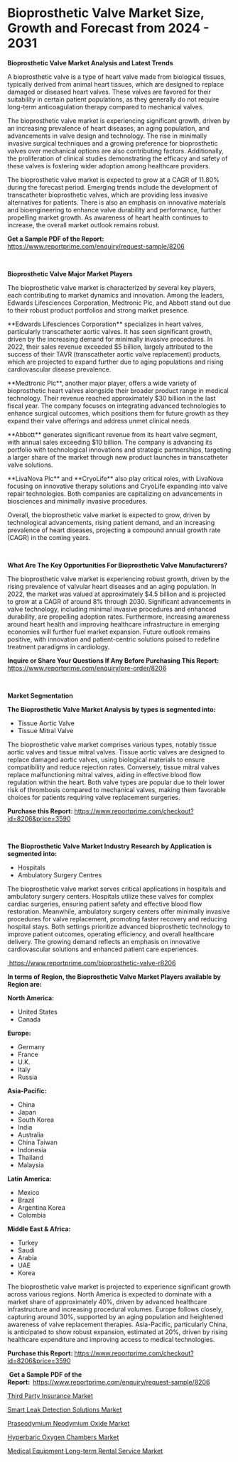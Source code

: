 <p><h1>Bioprosthetic Valve Market Size, Growth and Forecast from 2024 - 2031</h1></p><p><strong>Bioprosthetic Valve Market Analysis and Latest Trends</strong></p>
<p><p>A bioprosthetic valve is a type of heart valve made from biological tissues, typically derived from animal heart tissues, which are designed to replace damaged or diseased heart valves. These valves are favored for their suitability in certain patient populations, as they generally do not require long-term anticoagulation therapy compared to mechanical valves.</p><p>The bioprosthetic valve market is experiencing significant growth, driven by an increasing prevalence of heart diseases, an aging population, and advancements in valve design and technology. The rise in minimally invasive surgical techniques and a growing preference for bioprosthetic valves over mechanical options are also contributing factors. Additionally, the proliferation of clinical studies demonstrating the efficacy and safety of these valves is fostering wider adoption among healthcare providers.</p><p>The bioprosthetic valve market is expected to grow at a CAGR of 11.80% during the forecast period. Emerging trends include the development of transcatheter bioprosthetic valves, which are providing less invasive alternatives for patients. There is also an emphasis on innovative materials and bioengineering to enhance valve durability and performance, further propelling market growth. As awareness of heart health continues to increase, the overall market outlook remains robust.</p></p>
<p><strong>Get a Sample PDF of the Report:&nbsp;</strong> <a href="https://www.reportprime.com/enquiry/request-sample/8206?utm_campaign=1845&utm_medium=2&utm_source=Github&utm_content=ia&utm_term=28112024&utm_id=bioprosthetic-valve">https://www.reportprime.com/enquiry/request-sample/8206</a></p>
<p>&nbsp;</p>
<p><strong>Bioprosthetic Valve Major Market Players</strong></p>
<p><p>The bioprosthetic valve market is characterized by several key players, each contributing to market dynamics and innovation. Among the leaders, Edwards Lifesciences Corporation, Medtronic Plc, and Abbott stand out due to their robust product portfolios and strong market presence.</p><p>**Edwards Lifesciences Corporation** specializes in heart valves, particularly transcatheter aortic valves. It has seen significant growth, driven by the increasing demand for minimally invasive procedures. In 2022, their sales revenue exceeded $5 billion, largely attributed to the success of their TAVR (transcatheter aortic valve replacement) products, which are projected to expand further due to aging populations and rising cardiovascular disease prevalence.</p><p>**Medtronic Plc**, another major player, offers a wide variety of bioprosthetic heart valves alongside their broader product range in medical technology. Their revenue reached approximately $30 billion in the last fiscal year. The company focuses on integrating advanced technologies to enhance surgical outcomes, which positions them for future growth as they expand their valve offerings and address unmet clinical needs.</p><p>**Abbott** generates significant revenue from its heart valve segment, with annual sales exceeding $10 billion. The company is advancing its portfolio with technological innovations and strategic partnerships, targeting a larger share of the market through new product launches in transcatheter valve solutions.</p><p>**LivaNova Plc** and **CryoLife** also play critical roles, with LivaNova focusing on innovative therapy solutions and CryoLife expanding into valve repair technologies. Both companies are capitalizing on advancements in biosciences and minimally invasive procedures.</p><p>Overall, the bioprosthetic valve market is expected to grow, driven by technological advancements, rising patient demand, and an increasing prevalence of heart diseases, projecting a compound annual growth rate (CAGR) in the coming years.</p></p>
<p>&nbsp;</p>
<p><strong>What Are The Key Opportunities For Bioprosthetic Valve Manufacturers?</strong></p>
<p><p>The bioprosthetic valve market is experiencing robust growth, driven by the rising prevalence of valvular heart diseases and an aging population. In 2022, the market was valued at approximately $4.5 billion and is projected to grow at a CAGR of around 8% through 2030. Significant advancements in valve technology, including minimal invasive procedures and enhanced durability, are propelling adoption rates. Furthermore, increasing awareness around heart health and improving healthcare infrastructure in emerging economies will further fuel market expansion. Future outlook remains positive, with innovation and patient-centric solutions poised to redefine treatment paradigms in cardiology.</p></p>
<p><strong>Inquire or Share Your Questions If Any Before Purchasing This Report:</strong> <a href="https://www.reportprime.com/enquiry/pre-order/8206?utm_campaign=1845&utm_medium=2&utm_source=Github&utm_content=ia&utm_term=28112024&utm_id=bioprosthetic-valve">https://www.reportprime.com/enquiry/pre-order/8206</a></p>
<p>&nbsp;</p>
<p><strong>Market Segmentation</strong></p>
<p><strong>The Bioprosthetic Valve Market Analysis by types is segmented into:</strong></p>
<p><ul><li>Tissue Aortic Valve</li><li>Tissue Mitral Valve</li></ul></p>
<p><p>The bioprosthetic valve market comprises various types, notably tissue aortic valves and tissue mitral valves. Tissue aortic valves are designed to replace damaged aortic valves, using biological materials to ensure compatibility and reduce rejection rates. Conversely, tissue mitral valves replace malfunctioning mitral valves, aiding in effective blood flow regulation within the heart. Both valve types are popular due to their lower risk of thrombosis compared to mechanical valves, making them favorable choices for patients requiring valve replacement surgeries.</p></p>
<p><strong>Purchase this Report:&nbsp;</strong><a href="https://www.reportprime.com/checkout?id=8206&price=3590&utm_campaign=1845&utm_medium=2&utm_source=Github&utm_content=ia&utm_term=28112024&utm_id=bioprosthetic-valve">https://www.reportprime.com/checkout?id=8206&price=3590</a></p>
<p>&nbsp;</p>
<p><strong>The Bioprosthetic Valve Market Industry Research by Application is segmented into:</strong></p>
<p><ul><li>Hospitals</li><li>Ambulatory Surgery Centres</li></ul></p>
<p><p>The bioprosthetic valve market serves critical applications in hospitals and ambulatory surgery centers. Hospitals utilize these valves for complex cardiac surgeries, ensuring patient safety and effective blood flow restoration. Meanwhile, ambulatory surgery centers offer minimally invasive procedures for valve replacement, promoting faster recovery and reducing hospital stays. Both settings prioritize advanced bioprosthetic technology to improve patient outcomes, operating efficiency, and overall healthcare delivery. The growing demand reflects an emphasis on innovative cardiovascular solutions and enhanced patient care experiences.</p></p>
<p><a href="https://www.reportprime.com/bioprosthetic-valve-r8206?utm_campaign=1845&utm_medium=2&utm_source=Github&utm_content=ia&utm_term=28112024&utm_id=bioprosthetic-valve">&nbsp;https://www.reportprime.com/bioprosthetic-valve-r8206</a></p>
<p><strong>In terms of Region, the Bioprosthetic Valve Market Players available by Region are:</strong></p>
<p>
    <p> <strong> North America: </strong>
        <ul>
            <li>United States</li>
            <li>Canada</li>
        </ul>
        </p> 
    <p> <strong> Europe: </strong>
        <ul>
            <li>Germany</li>
            <li>France</li>
            <li>U.K.</li>
            <li>Italy</li>
            <li>Russia</li>
        </ul>
        </p> 
    <p> <strong> Asia-Pacific: </strong>
        <ul>
            <li>China</li>
            <li>Japan</li>
            <li>South Korea</li>
            <li>India</li>
            <li>Australia</li>
            <li>China Taiwan</li>
            <li>Indonesia</li>
            <li>Thailand</li>
            <li>Malaysia</li>
        </ul>
        </p> 
    <p> <strong> Latin America: </strong>
        <ul>
            <li>Mexico</li>
            <li>Brazil</li>
            <li>Argentina Korea</li>
            <li>Colombia</li>
        </ul>
        </p> 
    <p> <strong> Middle East & Africa: </strong>
        <ul>
            <li>Turkey</li>
            <li>Saudi</li>
            <li>Arabia</li>
            <li>UAE</li>
            <li>Korea</li>
        </ul>
    </p>
    </p>
<p><p>The bioprosthetic valve market is projected to experience significant growth across various regions. North America is expected to dominate with a market share of approximately 40%, driven by advanced healthcare infrastructure and increasing procedural volumes. Europe follows closely, capturing around 30%, supported by an aging population and heightened awareness of valve replacement therapies. Asia-Pacific, particularly China, is anticipated to show robust expansion, estimated at 20%, driven by rising healthcare expenditure and improving access to medical technologies.</p></p>
<p><strong>Purchase this Report: </strong><a href="https://www.reportprime.com/checkout?id=8206&price=3590&utm_campaign=1845&utm_medium=2&utm_source=Github&utm_content=ia&utm_term=28112024&utm_id=bioprosthetic-valve">https://www.reportprime.com/checkout?id=8206&price=3590</a></p>
<p>&nbsp;<strong>Get a Sample PDF of the Report:&nbsp;&nbsp;</strong><a href="https://www.reportprime.com/enquiry/request-sample/8206?utm_campaign=1845&utm_medium=2&utm_source=Github&utm_content=ia&utm_term=28112024&utm_id=bioprosthetic-valve">https://www.reportprime.com/enquiry/request-sample/8206</a></p>
<p><strong></strong></p>
<p><p><a href="https://www.linkedin.com/pulse/third-party-insurance-market-outlook-share-analysis-growth-di8ee?utm_campaign=1845&utm_medium=2&utm_source=Github&utm_content=ia&utm_term=28112024&utm_id=bioprosthetic-valve">Third Party Insurance Market</a></p><p><a href="https://issuu.com/reportprime-2/docs/smart-leak-detection-solutions-mark_de1af7d9f31831?utm_campaign=1845&utm_medium=2&utm_source=Github&utm_content=ia&utm_term=28112024&utm_id=bioprosthetic-valve">Smart Leak Detection Solutions Market</a></p><p><a href="https://www.linkedin.com/pulse/praseodymium-neodymium-oxide-market-analysis-report-global-8a3ae?utm_campaign=1845&utm_medium=2&utm_source=Github&utm_content=ia&utm_term=28112024&utm_id=bioprosthetic-valve">Praseodymium Neodymium Oxide Market</a></p><p><a href="https://github.com/RickHolmes3/Market-Research-Report-List-7/blob/main/hyperbaric-oxygen-chambers-market.md?utm_campaign=1845&utm_medium=2&utm_source=Github&utm_content=ia&utm_term=28112024&utm_id=bioprosthetic-valve">Hyperbaric Oxygen Chambers Market</a></p><p><a href="https://issuu.com/reportprime-2/docs/medical-equipment-long-term-rental-_18aca807e54d92?utm_campaign=1845&utm_medium=2&utm_source=Github&utm_content=ia&utm_term=28112024&utm_id=bioprosthetic-valve">Medical Equipment Long-term Rental Service Market</a></p></p>
